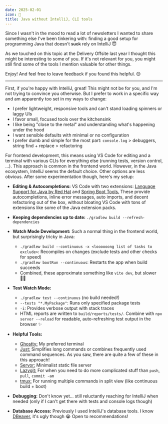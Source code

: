 ```yaml
---
date: 2025-02-01
icon: 🤧
title: Java without IntelliJ, CLI tools
---
```


Since I wasn't in the mood to read a lot of newsletters I wanted to share something else I've been tinkering with: finding a good setup for programming Java that doesn't ~~suck~~ rely on IntelliJ 😇

As we touched on this topic at the Delivery Offsite last year I thought this might be interesting to some of you. If it's not relevant for you, you might still find some of the tools I mention valuable for other things.

Enjoy! And feel free to leave feedback if you found this helpful. 😊

---

First, if you're happy with IntelliJ, great! This might not be for you, and I'm not trying to convince you otherwise. But I prefer to work in a specific way and am apparently too set in my ways to change:

- I prefer lightweight, responsive tools and can't stand loading spinners or laggy UIs
- I favor small, focused tools over the kitchensink
- I like being "close to the metal" and understanding what's happening under the hood
- I want sensible defaults with minimal or no configuration
- I prefer dumb and simple for the most part: `console.log` > debuggers, string find + replace > refactoring

For frontend development, this means using VS Code for editing and a terminal with various CLIs for everything else (running tests, version control, ...). This approach is common in the frontend world. However, in the Java ecosystem, IntelliJ seems the default choice. Other options are less obvious. After some experimentation though, here's my setup:

- **Editing & Autocompletions:** VS Code with two extensions: [Language Support for Java by Red Hat](https://marketplace.visualstudio.com/items?itemName=redhat.java) and [Spring Boot Tools.](https://marketplace.visualstudio.com/items?itemName=vmware.vscode-spring-boot) These provide autocompletions, inline error messages, auto imports, and decent refactoring out of the box, without bloating VS Code with tons of extensions like some of the Java extension packs.

- **Keeping dependencies up to date:** `./gradlew build --refresh-dependencies`

- **Watch Mode Development:** Such a normal thing in the frontend world, but surprisingly tricky in Java:

  - `./gradlew build --continuous -x <loooooong list of tasks to exclude>`: Recompiles on changes (exclude tests and other checks for speed)
  - `./gradlew bootRun --continuous`: Restarts the app when build succeeds
  - Combined, these approximate something like `vite dev`, but slower 🤷‍♂️

- **Test Watch Mode:**

  - `./gradlew test --continuous` (no build needed!)
  - `--tests "*.MyPackage"`: Runs only specified package tests
  - `-i`: Provides verbose output with stack traces
  - HTML reports are written to `build/reports/tests/`. Combine with `npx servor --reload` for readable, auto-refreshing test output in the browser ✨

- **Helpful Tools:**

  - [Ghostty:](https://ghostty.org/) My preferred terminal
  - [Just:](https://github.com/casey/just) Simplifies long commands or combines frequently used command sequences. As you saw, there are quite a few of these in this approach!
  - [Servor:](https://github.com/lukejacksonn/servor) Minimalist static file server
  - [Lazygit:](https://github.com/jesseduffield/lazygit) For when you need to do more complicated stuff than `push`, `pull`, `commit -am`
  - [tmux:](https://github.com/tmux/tmux/wiki) For running multiple commands in split view (like continuous build + boot)

- **Debugging:** Don't know yet... still reluctantly reaching for IntelliJ when needed (only if I can't get there with tests and console logs though)

- **Database Access:** Previously I used IntelliJ's database tools. I know [DBeaver](https://dbeaver.io/), it's ugly though 😭 Open to recommendations!

